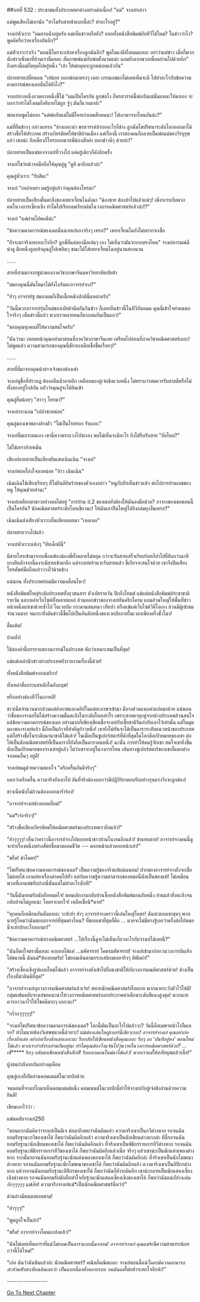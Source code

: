 ##บทที่ 532 : ประชาชนทั้งประเทศตาค้างอย่างต่อเนื่อง!
"แม่" จางเย่กล่าว


แม่พูดเสียงไม่เบานัก "ทำไมรับสายช้าแบบนี้ล่ะ? ทำอะไรอยู่?"


จางเย่หัวเราะ "ผมอาบน้ำอยู่ครับ แม่เห็นข่าวหรือยัง? ออกทั้งหนังสือพิมพ์กับทีวีใช่ไหม? ในข่าวว่าไง? พูดดีหรือว่าหาเรื่องกันอีก?"


แม่หัวเราะร่าเริง "ตอนนี้ใครจะกล้าหาเรื่องลูกฉันอีก? พูดในแง่ดีทั้งหมดแหละ อย่าว่าแต่ข่าว เมื่อกี้พวกนักข่าวเพิ่งมาที่บ้านเรานี่แหละ สัมภาษณ์แม่กับพ่อตั้งนานแน่ะ แถมยังลากพวกเพื่อนบ้านไปด้วยอีก" ถึงตรงนี้แม่ก็หยุดไปครู่หนึ่ง "เอ้า ให้พ่อคุยกะลูกหน่อยแล้วกัน"


ปลายสายเปลี่ยนคน "เย่น้อย บอกพ่อมาตรงๆ เถอะ เกรดเลขแกไม่เคยเห็นจะดี ไปทำอะไรกับข้อความคาดการณ์ของเดลนั่นได้ยังไง?"


จางเย่ทางหนึ่งอวดทางหนึ่งขี้โม้ "ผมเป็นใครกัน ลูกพ่อไง ก็พรสวรรค์นี้พ่อกับแม่นั่นแหละให้มาเอง จะบอกว่าทำได้ไงผมก็อธิบายไม่ถูก จู่ๆ มันก็แวบมาอ่ะ"


พ่อแทบพูดไม่ออก "แต่พ่อกับแม่ไม่มีใครเก่งเลขสักคนนะ! ไปเอามาจากไหนกันน่ะ?"


แม่ที่ยืนข้างๆ กล่าวแทรก "ช่างเถอะน่า พรสวรรค์บ้าบออะไรก็ช่าง ลูกฉันไขปริศนาระดับโลกออกมาได้ สร้างชื่อให้ประเทศ สร้างเกียรติยศให้ชาติบ้านเมือง แค่เรื่องนี้ เราสองคนก็กลายเป็นพ่อแม่ของวีรบุรุษแล้ว เธอน่ะ อีกเดี๋ยวก็โทรบอกพวกพี่น้องสักคำ บอกข่าวดีๆ ด้วยล่ะ!"


ปลายสายเป็นแม่ของจางเย่ที่วางไป แค่ครู่เดียวก็ดังอีกครั้ง


จางเย่โชว์หน้าจอมือถือให้คุณอู๋ดู "ดูสิ มาอีกแล้วอ่ะ"


คุณอู๋หัวเราะ "รับสิคะ"


จางเย่ "เหล่าเหยา ผมรู้อยู่แล้วว่าคุณต้องโทรมา"


ปลายสายเป็นเสียงตื่นตะลึงของเหยาเจี้ยนไฉดังมา "น้องชาย ต้องบ้าไปแล้วแน่ๆ! เพิ่งจะรบกับพวกคนในวงการเซี่ยงเซิง ทำไมไปเรียกลมเรียกฝนในวงการคณิตศาสตร์แล้วล่ะ!?"


จางเย่ "แค่ผ่านไปพอดีน่ะ"


"ข้อความคาดการณ์ของเดลนั่นนายแก้เองจริงๆ เหรอ?" เหยาเจี้ยนไฉยังไม่อยากจะเชื่อ


"ยังจะมาจริงเหรออะไรอีก? ลูกพี่ก็แค่ลองมือเล่นๆ เอง ไม่เห็นว่ามันจะยากตรงไหน" จางเย่อารมณ์ดีน่าดู มือหนึ่งลูบเท้าคุณอู๋ไปเพลินๆ ขณะโม้ใส่เหยาเจี้ยนไฉอยู่นานสองนาน




……




สายที่สามมาจากซูน่าของภาควิชาภาษาจีนมหาวิทยาลัยเป่ยต้า


"สมองคุณนี่มันโตมาได้ยังไงกันคะอาจารย์จาง?"


"ฮ่าๆ อาจารย์ซู สมองผมก็เป็นเนื้อหนังปกตินี่แหละครับ"


"วันนี้พวกอาจารย์รุ่นใหม่ของเป่ยต้านัดกันกินข้าว ก็เลยเห็นข่าวนี้ในทีวีกันหมด คุณนี่เข้าใจทำคนตกใจจริงๆ เห็นข่าวนี้แล้ว พวกเราหลายคนก็ตาถลนกันเป็นแถว!"


"ขอบคุณทุกคนที่ให้ความสนใจครับ"


"ฉันว่านะ เทอมหน้าคุณอย่ามาสอนที่ภาควิชาภาษาจีนเลย เตรียมไปสอนที่ภาควิชาคณิตศาสตร์เถอะ! ไม่พูดแล้ว ความสามารถของคุณนี่ชักจะเหลือเชื่อขึ้นเรื่อยๆ!"




……




สายที่สี่มาจากคุณน้าสาวเจ้าของห้องเช่า


จางเย่ดูชื่อที่ปรากฏ ต้องกลืนน้ำลายอึก เหลือบมองอู๋เจ๋อชิงแวบหนึ่ง ไม่ทราบว่าสมควรรับสายดีหรือไม่ ทั้งสองอยู่ใกล้กัน กลัวว่าคุณอู๋จะได้ยินเข้า


คุณอู๋ยิ้มน้อยๆ "สาวๆ โทรมา?"


จางเย่กระแอม "เปล่าซะหน่อย"


คุณอู๋มองเขาพลางล้างตัว "ไม่เป็นไรหรอก รับเถอะ"


จางเย่ยิ้มเยาะตนเอง เขานี่หวาดระแวงไปซะเอง พอไม่เห็นจะมีอะไร ถึงได้รีบรับสาย "ฮัลโหล?"


ไม่ใช่เหราอ้ายหมิ่น


เสียงปลายสายเป็นเสียงยัยแสบเฉินเฉิน "จางเย่"


จางเย่ค่อยโล่งใจลงหน่อย "อ้าว เฉินเฉิน"


เฉินเฉินใช้เสียงเรียบๆ ที่ไม่ยินดียินร้ายของตัวเองกล่าว "หนูกับป้าเห็นข่าวแล้ว ต่อไปการบ้านเลขของหนู ให้คุณช่วยทำนะ"


จางเย่เหลือกตาขาวอย่างอดไม่อยู่ "การบ้าน ป.2 ของเธอยังต้องให้ฉันลงมือด้วย? อาจางของเธอตอนนี้เป็นใครกัน? นักคณิตศาสตร์ระดับโลกเชียวนะ! ให้ฉันเอาปืนใหญ่ไปยิงถล่มยุงงั้นเหรอ?"


เฉินเฉินส่งเสียงหัวเราะเย็นเยียบลอยมา "เหอเหอ"


ปลายสายวางไปแล้ว


จางเย่หัวเราะแห้งๆ "ยัยเด็กผีนี่"


มีสายโทรเข้ามาจากเพื่อนพ้องน้องพี่ทั้งหลายไม่หยุด กว่าจะรับสายเสร็จเรียบร้อยก็ปาไปยี่สิบกว่านาที บางทีหลังจากนี้คงจะมีสายเข้ามาอีก แต่จางเย่คร้านจะรับสายแล้ว ขี้เกียจจะสนใจด้วย เขาจึงปิดเสียงโทรศัพท์มือถือแล้ววางไว้ด้านข้าง


แน่นอน ทั้งประเทศย่อมมีความเคลื่อนไหว!


หนังสือพิมพ์ใหญ่ระดับประเทศทั้งยุวชนสาร หัวเป่ยรายวัน ปักกิ่งไทมส์ แม้แต่หนังสือพิมพ์ประชาชาติรายวัน และเหล่าเว็บไซต์ทั้งหลายแหล่ ล้วนออกข่าวของจางเย่กันครึกโครม แถมส่วนใหญ่ให้พื้นที่ข่าวหน้าหนึ่งแก่เขาด้วยซ้ำไป ในเวยป๋อ กระดานสนทนา เทียปา หรือแม้แต่เว็บไซต์วิดีโอเอง ล้วนมีผู้เข้าชมจำนวนมาก จนกระทั่งดันข่าวนี้ขึ้นไปเป็นอันดับหนึ่งของเวยป๋อภายในเวลาเพียงครึ่งชั่วโมง!


ตื่นเต้น!


บ้าคลั่ง!


ใช้สองคำนี้บรรยายสถานการณ์ในประเทศ นับว่าเหมาะสมเป็นที่สุด!


แม้แต่เหล่านักข่าวต่างประเทศยังรายงานเรื่องนี้ด้วย!


ทั้งหนังสือพิมพ์จากอเมริกา!


ทั้งเหล่าสื่อกระแสหลักในอังกฤษ!


หรืออย่างช่องทีวีในเกาหลี!


ชาวเน็ตจำนวนมากล้วนแต่ส่งภาพและคลิปในแต่ละภาษาเข้ามา มีบางส่วนแนบคำแปลมาด้วย แน่นอนว่าชื่อของจางเย่ไม่ได้สร้างความตื่นตะลึงในระดับโลกเท่าไร เพราะสายตาทุกคู่จากต่างประเทศล้วนสนใจแต่ข้อความคาดการณ์ของเดล อย่างมากก็เพียงเขียนชื่อจางเย่กับเชื้อชาติจีนกำกับเอาไว้เท่านั้น แต่ในมุมมองของจางเย่แล้ว นี่ถือเป็นก้าวที่สำคัญก้าวหนึ่ง! เขายังไม่ทันจะได้เป็นดาราระดับแนวหน้าของประเทศ แต่ก็สร้างชื่อในระดับนานาชาติได้แล้ว! ในเมื่อเป็นซูเปอร์สตาร์ที่ดังที่สุดในโลกคือเป้าหมายของเขา ต่อให้เป็นนักคณิตศาสตร์ที่เป็นดาราก็ยังถือเป็นดาราคนหนึ่ง! ฉะนั้น การทำให้คนรู้จักเขา สนใจเขายิ่งขึ้น นับเป็นเป้าหมายของจางเย่อยู่แล้ว ไม่ว่าเขาจะอยู่ในวงการไหน เส้นทางซูเปอร์สตาร์ของเขาก็แตกต่างจากคนอื่นๆ อยู่ดี!


จางเย่ชมดูด้วยความชอบใจ "ครึกครื้นกันดีจริงๆ"


บอกว่าครึกครื้น ความจริงยังเบาไป อันที่จริงต้องบอกว่ามีปฏิกิริยาตอบรับอย่างรุนแรงจึงจะถูกต้อง!


ชาวเน็ตนับไม่ถ้วนต้องออกมาร่ำร้อง!


"อาจารย์จางเย่ช่างยอดเยี่ยม!"


"แม่*เจ๋งจริงๆ!"


"สร้างชื่อเสียงเกียรติยศให้คณิตศาสตร์ของประเทศเราอีกแล้ว!"


"ฮ่าๆๆๆๆ! เห็นว่าคราวนี้อาจารย์จางไปตอกหน้าชาวบ้านในงานอีกแล้ว! ขำแทบตาย! อาจารย์จางคนนี้ดูจะทำเรื่องหนึ่งอย่างสัตย์ซื่อมาตลอดชีวิต --- ตอกหน้าแล้วตอกหน้าเล่า!"


"พรืด! ขำโคตร!"


"ไขปริศนาข้อความคาดการณ์ของเดล? เป็นความรู้ของจริงแท้แน่นนอน! ปากของอาจารย์จางถึงจะเชื่อไม่ค่อยได้ เอาแต่หาเรื่องด่าคนไปทั่ว แต่กับความรู้ความสามารถของหมอนี่นับเป็นของแท้! ไม่เหมือนพวกที่เอาแต่ขยับปากนี่นั่นแต่ไม่ทำอะไรสักที!"


"วันนี้ฉันยอมรับนับถือหมดใจ! ตอนเลิกงานกลับบ้านซื้อหนังสือพิมพ์มาฉบับหนึ่ง อ่านแล้วยิ่งตะลึงจนกลับบ้านไม่ถูกแน่ะ โคตรจะตกใจ! เหลือเชื่อฉิ*หาย!"


"ทุกคนก็เหมือนกันนั่นแหละ วะฮ่ะฮ่า ฮ่าๆ อาจารย์จางคราวนี้เล่นใหญ่โคตร! ฉันล่ะชอบเขาสุดๆ พวกนายรู้ไหมว่าฉันชอบอาจารย์ที่สุดตรงไหน? ที่ชอบเขาที่สุดก็คือ ... นายจะไม่มีทางรู้เลยว่าครั้งต่อไปหมอนี่จะทำบ้าอะไรออกมา!"


"ข้อความคาดการณ์ทางคณิตศาสตร์ ...ไอ้เรื่องนี้ดูจะไม่เห็นเกี่ยวอะไรกับจางเย่ได้เลยนี่?"


"ฉันก็ตกใจตรงนี้แหละ คงบอกได้แค่ ...มหัศจรรย์ โคตรมหัศจรรย์! จางเย่เข้ามาก่อกวนวงการบันเทิงได้ขนาดนี้ ฉันแม่*ต้องยอมรับ! ไม่ยอมเดินตามกระแสนิยมเลยจริงๆ สิพับผ่า!"


"สร้างเซี่ยงเซิงรูปแบบใหม่ได้แล้ว อาจารย์จางยังเข้าไปถือธงชาติให้กับวงการคณติศาสตร์ด้วย! ช่างเป็นเรื่องที่น่ายินดีที่สุด!"


"อาจารย์จางเย่บุกวงการคณิตศาสตร์แล้วเว้ย! สหายนักคณิตศาสตร์ทั้งหลาย พวกนายระวังตัวไว้ให้ดี! กลุ่มแฟนคลับจางเย่ขอแนะนำให้วงการคณิตศาสตร์ออกประกาศคำเตือนระดับสีแดงสูงสุด! พวกนายควรภาวนาไว้ให้โชคดีมากๆ เถอะนะ!"


"กร๊ากๆๆๆๆๆ!"


"จางเย่ไขปริศนาข้อความคาดการณ์ของเดล? โลกนี้มันเป็นอะไรไปแล้ววะ? วันนี้คือเมษาหน้าโง่งั้นเหรอ? ทำไมนายต้องวิเศษขนาดนี้ด้วยวะ! แม่*ต้องเล่นใหญ่เบอร์นี้เชียวเรอะ! อาจารย์จางเย่ คุณอย่าก่อเรื่องอีกเลย อย่าก่อเรื่องอีกเลยเถอะนะ รีบกลับไปเขียนหนังสือคุณเถอะ รีบๆ ลง ‘บันทึกอู้คง’ ตอนใหม่ได้แล้ว พวกเรากำลังรออ่านกันอยู่นะ ทำไมคุณต้องวิ่งแจ้นไปวุ่นวายในวงการคณิตศาสตร์ด้วย? ... เชี่***** รีบๆ กลับมาเขียนหนังสือสักที! รีบออกตอนใหม่มาได้แล้ว! พวกเราแม่*ให้อภัยคุณแล้วเนี่ย!"


ฝูงชนกำลังถกกันอย่างดุเดือด


คุณอู๋เองก็เปิดอ่านคอมเมนต์ในเวยป๋อด้วย


จนตอนที่จางเย่ไถมาเห็นคอมเมนต์หนึ่ง คอมเมนต์ในเวยป๋อนี้ทำให้จางเย่กับอู๋เจ๋อชิงอ่านด้วยความยินดี!


เขียนเอาไว้ว่า :


แฟนคลับจางเย่250


"ตอนแรกฉันคิดว่าจางเย่เป็นดีเจ ต่อมาถึงพบว่าฉันผิดแล้ว ความจริงเขาเป็นกวีต่างหาก รอจนฉันยอมรับฐานะกวีของเขาได้ ก็พบว่าฉันผิดอีกแล้ว ความจริงเขาเป็นนักเขียนต่างหากล่ะ ทีนี้รอจนฉันยอมรับฐานะนักเขียนของเขาได้ ก็พบว่าฉันผิดอีกแล้ว ที่จริงเขาเป็นพิธีกรรายการทีวีต่างหาก รอจนฉันยอมรับฐานะพิธีกรรายการทีวีของเขาได้ ก็พบว่าฉันผิดอีกแล้วเนี่ย จริงๆ แล้วเขาน่ะเป็นนักแต่งเพลงต่างหาก จากนั้นรอจนฉันยอมรับฐานะนักแต่งเพลงของเขาได้ ก็พบว่าฉันผิดอีกล่ะ ที่จริงเขาเป็นนักโฆษณาต่างหาก รอจนฉันยอมรับฐานะนักโฆษณาของเขาได้ ก็พบว่าฉันผิดอีกแล้ว ความจริงเขาเป็นลิปิกรต่างหาก แล้วรอจนฉันยอมรับฐานะลิปิกรของเขาได้ ก็พบว่าฉันก็ยังจะผิดอีก เขาน่ะกลายเป็นนักแสดงเซี่ยงเซิงต่างหาก รอจนฉันยอมรับนับถือทำใจกับฐานะนักแสดงเซี่ยงเซิงของเขาได้ ก็พบว่าฉันแม่*ก็ยังจะผิดอีกๆๆๆๆๆ แม่*เอ๊ย! ความจริงจางเย่แม่*เป็นนักคณิตศาสตร์นี่หว่า!"


ด้านล่างมีคนมาตอบตาม!


"ฮ่าๆๆๆ!"


"พูดถูกใจเป็นบ้า!"


"พรืด! อาจารย์จางโดนแกล้งแล้ว!"


"ฉันไม่เคยเห็นดาราที่แม่*ไม่ยอมเป็นดาราแบบนี้มาก่อน! อาจารย์จางเย่ คุณแม่*จะมีความสามารถน้อยกว่านี้ได้ไหม!"


"เอ่อ ฉันว่าฉันชินแล้วล่ะ นักคณิตศาสตร์? คณิตก็คณิตเถอะ จางเย่ตอนนี้แม่*โคตรมีความสามารถสะท้านฟ้าสะเทือนดินเลยว่ะ เป็นแบบนี้มาตั้งหลายรอบ จนฉันแม่*ไม่กล้าจะตกใจอีกล่ะ!"




*-*-*-*-*-*-*-*-*-*-*-*-*-*-*-*-*-*


[Go To Next Chapter]( ./33.md)